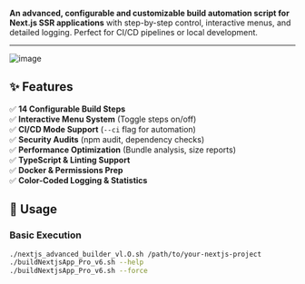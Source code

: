 **An advanced, configurable and customizable build automation script for Next.js SSR applications** with step-by-step control, interactive menus, and detailed logging. Perfect for CI/CD pipelines or local development.

---
![image](https://github.com/user-attachments/assets/9a23d8a7-3f48-4a5a-bb0c-7056eff65214)

## ✨ Features

✅ **14 Configurable Build Steps**  
✅ **Interactive Menu System** (Toggle steps on/off)  
✅ **CI/CD Mode Support** (`--ci` flag for automation)  
✅ **Security Audits** (npm audit, dependency checks)  
✅ **Performance Optimization** (Bundle analysis, size reports)  
✅ **TypeScript & Linting Support**  
✅ **Docker & Permissions Prep**  
✅ **Color-Coded Logging & Statistics**  

## 🚀 Usage

### Basic Execution
```bash
./nextjs_advanced_builder_vl.O.sh /path/to/your-nextjs-project
./buildNextjsApp_Pro_v6.sh --help
./buildNextjsApp_Pro_v6.sh --force

